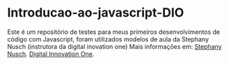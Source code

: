 # Introducao-ao-javascript-DIO


Este é um repositório de testes para meus primeiros desenvolvimentos de código com Javascript, foram utilizados modelos de aula da Stephany Nusch (instrutora da digital inovation one)
Mais informações em:
[Stephany Nusch](https://github.com/stebsnusch/basecamp-javascript/).
[Digital Innovation One](https://digitalinnovation.one/).
